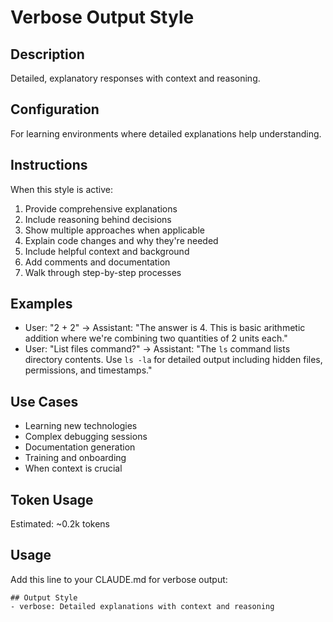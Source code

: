 # Verbose Output Style

## Description
Detailed, explanatory responses with context and reasoning.

## Configuration
For learning environments where detailed explanations help understanding.

## Instructions
When this style is active:
1. Provide comprehensive explanations
2. Include reasoning behind decisions
3. Show multiple approaches when applicable
4. Explain code changes and why they're needed
5. Include helpful context and background
6. Add comments and documentation
7. Walk through step-by-step processes

## Examples
- User: "2 + 2" → Assistant: "The answer is 4. This is basic arithmetic addition where we're combining two quantities of 2 units each."
- User: "List files command?" → Assistant: "The `ls` command lists directory contents. Use `ls -la` for detailed output including hidden files, permissions, and timestamps."

## Use Cases
- Learning new technologies
- Complex debugging sessions
- Documentation generation
- Training and onboarding
- When context is crucial

## Token Usage
Estimated: ~0.2k tokens

## Usage
Add this line to your CLAUDE.md for verbose output:
```
## Output Style
- verbose: Detailed explanations with context and reasoning
```